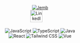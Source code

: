 <div align="center">
  <a href="https://github.com/jemb4">
   <img src="https://readme-typing-svg.demolab.com?font=Fira+Code&size=33&duration=3000&color=CA88DF&center=true&vCenter=true&width=333&lines=%3C%20Jemb%20/%20%3E" alt="Jemb" />
  </a> 
  <br>
  <a href="https://www.linkedin.com/in/jesusmartinber/" target="_blank"><img width="40px" alt="LinkedIn" src="https://i.imgur.com/w4AODCJ.png"/></a>
  &#8287;&#8287;&#8287;&#8287;&#8287;
  <br> <br>
  <img src="https://ziadoua.github.io/m3-Markdown-Badges/badges/Javascript/javascript3.svg" alt="JavaScript" />
  <img src="https://ziadoua.github.io/m3-Markdown-Badges/badges/TypeScript/typescript1.svg" alt="TypeScript" />
  <img src="https://ziadoua.github.io/m3-Markdown-Badges/badges/Java/java1.svg" alt="Java" />
  <br>
  <img src="https://ziadoua.github.io/m3-Markdown-Badges/badges/React/react2.svg" alt="React" />
  <img src="https://ziadoua.github.io/m3-Markdown-Badges/badges/TailwindCSS/tailwindcss2.svg" alt="Tailwind CSS" />
  <img src="https://ziadoua.github.io/m3-Markdown-Badges/badges/Vue/vue2.svg" alt="Vue" />
  <br>

</div>
